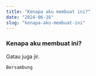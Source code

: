 ```yaml
---
title: "Kenapa aku membuat ini?"
date: "2024-06-16"
slug: "kenapa-aku-membuat-ini"
---
```



### Kenapa aku membuat ini?
 Gatau juga jir.

<code>Bersambung</code>